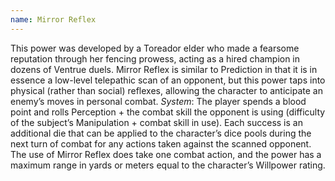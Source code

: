```yaml
---
name: Mirror Reflex
---
```


This power was developed by a Toreador elder who made a fearsome reputation through her fencing prowess, acting as a hired champion in dozens of Ventrue duels. Mirror Reflex is similar to Prediction in that it is in essence a low-level telepathic scan of an opponent, but this power taps into physical (rather than social) reflexes, allowing the character to anticipate an enemy’s moves in personal combat.
_System_: The player spends a blood point and rolls Perception + the combat skill the opponent is using (difficulty of the subject’s Manipulation + combat skill in use). Each success is an additional die that can be applied to the character’s dice pools during the next turn of combat for any actions taken against the scanned opponent. The use of Mirror Reflex does take one combat action, and the power has a maximum range in yards or meters equal to the character’s Willpower rating.